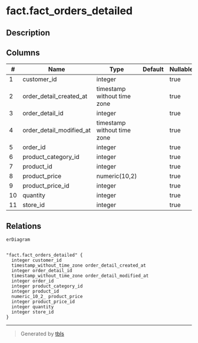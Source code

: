 # fact.fact_orders_detailed

## Description

## Columns

| #  | Name                     | Type                        | Default | Nullable | Children | Parents | Comment |
| -- | ------------------------ | --------------------------- | ------- | -------- | -------- | ------- | ------- |
| 1  | customer_id              | integer                     |         | true     |          |         |         |
| 2  | order_detail_created_at  | timestamp without time zone |         | true     |          |         |         |
| 3  | order_detail_id          | integer                     |         | true     |          |         |         |
| 4  | order_detail_modified_at | timestamp without time zone |         | true     |          |         |         |
| 5  | order_id                 | integer                     |         | true     |          |         |         |
| 6  | product_category_id      | integer                     |         | true     |          |         |         |
| 7  | product_id               | integer                     |         | true     |          |         |         |
| 8  | product_price            | numeric(10,2)               |         | true     |          |         |         |
| 9  | product_price_id         | integer                     |         | true     |          |         |         |
| 10 | quantity                 | integer                     |         | true     |          |         |         |
| 11 | store_id                 | integer                     |         | true     |          |         |         |

## Relations

```mermaid
erDiagram


"fact.fact_orders_detailed" {
  integer customer_id
  timestamp_without_time_zone order_detail_created_at
  integer order_detail_id
  timestamp_without_time_zone order_detail_modified_at
  integer order_id
  integer product_category_id
  integer product_id
  numeric_10_2_ product_price
  integer product_price_id
  integer quantity
  integer store_id
}
```

---

> Generated by [tbls](https://github.com/k1LoW/tbls)
